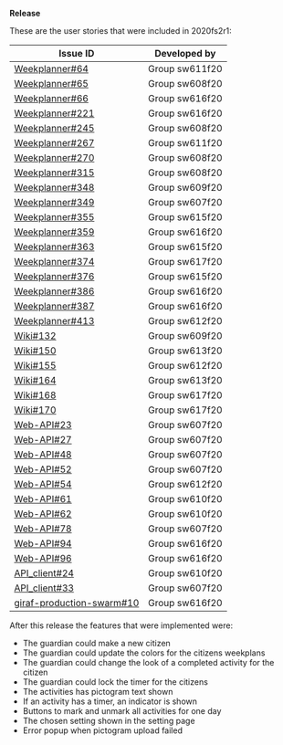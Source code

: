 **Release**

These are the user stories that were included in 2020fs2r1:

| **Issue ID**   |**Developed by**                                                            |
| -------------- |---------------------------------------------------------------------------|
| [Weekplanner#64](https://github.com/aau-giraf/weekplanner/issues/64)                        | Group sw611f20         |
| [Weekplanner#65](https://github.com/aau-giraf/weekplanner/issues/65)                        | Group sw608f20         |
| [Weekplanner#66](https://github.com/aau-giraf/weekplanner/issues/66)                        | Group sw616f20         |
| [Weekplanner#221](https://github.com/aau-giraf/weekplanner/issues/221)                      | Group sw616f20         |
| [Weekplanner#245](https://github.com/aau-giraf/weekplanner/issues/245)                      | Group sw608f20         |
| [Weekplanner#267](https://github.com/aau-giraf/weekplanner/issues/267)                      | Group sw611f20         |
| [Weekplanner#270](https://github.com/aau-giraf/weekplanner/issues/270)                      | Group sw608f20         |
| [Weekplanner#315](https://github.com/aau-giraf/weekplanner/issues/315)                      | Group sw608f20         |
| [Weekplanner#348](https://github.com/aau-giraf/weekplanner/issues/348)                      | Group sw609f20         |
| [Weekplanner#349](https://github.com/aau-giraf/weekplanner/issues/349)                      | Group sw607f20         |
| [Weekplanner#355](https://github.com/aau-giraf/weekplanner/issues/355)                      | Group sw615f20         |
| [Weekplanner#359](https://github.com/aau-giraf/weekplanner/issues/359)                      | Group sw616f20         |
| [Weekplanner#363](https://github.com/aau-giraf/weekplanner/issues/363)                      | Group sw615f20         |
| [Weekplanner#374](https://github.com/aau-giraf/weekplanner/issues/374)                      | Group sw617f20         |
| [Weekplanner#376](https://github.com/aau-giraf/weekplanner/issues/376)                      | Group sw615f20         |
| [Weekplanner#386](https://github.com/aau-giraf/weekplanner/issues/386)                      | Group sw616f20         |
| [Weekplanner#387](https://github.com/aau-giraf/weekplanner/issues/387)                      | Group sw616f20         |
| [Weekplanner#413](https://github.com/aau-giraf/weekplanner/issues/413)                      | Group sw612f20         |
| [Wiki#132](https://github.com/aau-giraf/wiki/issues/132)                                    | Group sw609f20         |
| [Wiki#150](https://github.com/aau-giraf/wiki/issues/150)                                    | Group sw613f20         |
| [Wiki#155](https://github.com/aau-giraf/wiki/issues/155)                                    | Group sw612f20         |
| [Wiki#164](https://github.com/aau-giraf/wiki/issues/164)                                    | Group sw613f20         |
| [Wiki#168](https://github.com/aau-giraf/wiki/issues/168)                                    | Group sw617f20         |
| [Wiki#170](https://github.com/aau-giraf/wiki/issues/170)                                    | Group sw617f20         |
| [Web-API#23](https://github.com/aau-giraf/web-api/issues/23)                                | Group sw607f20         |
| [Web-API#27](https://github.com/aau-giraf/web-api/issues/27)                                | Group sw607f20         |
| [Web-API#48](https://github.com/aau-giraf/web-api/issues/48)                                | Group sw607f20         |
| [Web-API#52](https://github.com/aau-giraf/web-api/issues/52)                                | Group sw607f20         |
| [Web-API#54](https://github.com/aau-giraf/web-api/issues/54)                                | Group sw612f20         |
| [Web-API#61](https://github.com/aau-giraf/web-api/issues/61)                                | Group sw610f20         |
| [Web-API#62](https://github.com/aau-giraf/web-api/issues/62)                                | Group sw610f20         |
| [Web-API#78](https://github.com/aau-giraf/web-api/issues/78)                                | Group sw607f20         |
| [Web-API#94](https://github.com/aau-giraf/web-api/issues/94)                                | Group sw616f20         |
| [Web-API#96](https://github.com/aau-giraf/web-api/issues/96)                                | Group sw616f20         |
| [API_client#24](https://github.com/aau-giraf/api_client/issues/24)                          | Group sw610f20         |
| [API_client#33](https://github.com/aau-giraf/api_client/issues/33)                          | Group sw607f20         |
| [giraf-production-swarm#10](https://github.com/aau-giraf/giraf-production-swarm/issues/10)  | Group sw616f20         |

After this release the features that were implemented were:

* The guardian could make a new citizen
* The guardian could update the colors for the citizens weekplans
* The guardian could change the look of a completed activity for the citizen
* The guardian could lock the timer for the citizens
* The activities has pictogram text shown
* If an activity has a timer, an indicator is shown
* Buttons to mark and unmark all activities for one day
* The chosen setting shown in the setting page
* Error popup when pictogram upload failed
